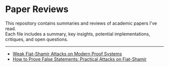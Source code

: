 # Paper Reviews

This repository contains summaries and reviews of academic papers I've read.  
Each file includes a summary, key insights, potential implementations, critiques, and open questions.

---

- [Weak Fiat-Shamir Attacks on Modern Proof Systems](DMWG23.md)
- [How to Prove False Statements: Practical Attacks on Fiat-Shamir](DRL25.md)
